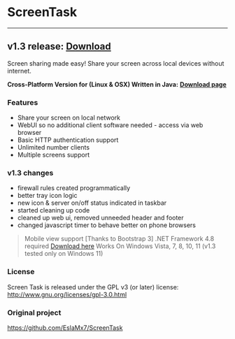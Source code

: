 # ScreenTask
------------------------------
## v1.3 release: [Download](https://github.com/mchampanis/ScreenTask/releases)

Screen sharing made easy! Share your screen across local devices without internet.

**Cross-Platform Version for (Linux & OSX) Written in Java:** [**Download page**](https://github.com/ahmadomar/ScreenTask)

### Features
- Share your screen on local network
- WebUI so no additional client software needed - access via web browser
- Basic HTTP authentication support
- Unlimited number clients
- Multiple screens support

### v1.3 changes
- firewall rules created programmatically
- better tray icon logic
- new icon & server on/off status indicated in taskbar
- started cleaning up code
- cleaned up web ui, removed unneeded header and footer
- changed javascript timer to behave better on phone browsers

> Mobile view support [Thanks to Bootstrap 3]
> .NET Framework 4.8 required [Download here](https://dotnet.microsoft.com/en-us/download/dotnet-framework/net48)
> Works On Windows Vista, 7, 8, 10, 11 (v1.3 tested only on Windows 11)

### License
Screen Task is released under the GPL v3 (or later) license: http://www.gnu.org/licenses/gpl-3.0.html

### Original project
https://github.com/EslaMx7/ScreenTask
